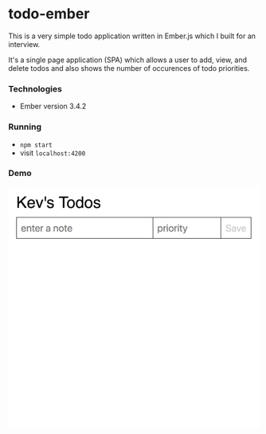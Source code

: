 # todo-ember #

This is a very simple todo application written in Ember.js which I built for an interview.

It's a single page application (SPA) which allows a user to add, view, and delete todos and also shows the number of occurences of todo priorities.

### Technologies ###

- Ember version 3.4.2

### Running ###

- `npm start`
- visit `localhost:4200`

### Demo ###

![todos](todos.gif)